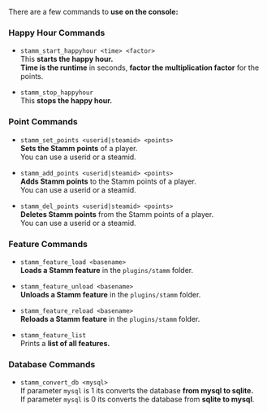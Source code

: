 There are a few commands to **use on the console:**

### Happy Hour Commands

- `stamm_start_happyhour <time> <factor>`    
	This **starts the happy hour.**    
	**Time is the runtime** in seconds, **factor the multiplication factor** for the points.

- `stamm_stop_happyhour`    
	This **stops the happy hour.**

### Point Commands

- `stamm_set_points <userid|steamid> <points>`    
	**Sets the Stamm points** of a player.    
    You can use a userid or a steamid.

- `stamm_add_points <userid|steamid> <points>`    
	**Adds Stamm points** to the Stamm points of a player.    
    You can use a userid or a steamid.

- `stamm_del_points <userid|steamid> <points>`    
	**Deletes Stamm points** from the Stamm points of a player.   
    You can use a userid or a steamid.

### Feature Commands

- `stamm_feature_load <basename>`    
	**Loads a Stamm feature** in the `plugins/stamm` folder.

- `stamm_feature_unload <basename>`    
	**Unloads a Stamm feature** in the `plugins/stamm` folder.

- `stamm_feature_reload <basename>`    
	**Reloads a Stamm feature** in the `plugins/stamm` folder.

- `stamm_feature_list`    
	Prints a **list of all features.**

### Database Commands

- `stamm_convert_db <mysql>`    
	If parameter `mysql` is 1 its converts the database **from mysql to sqlite.**    
	If parameter `mysql` is 0 its converts the database from **sqlite to mysql**.    